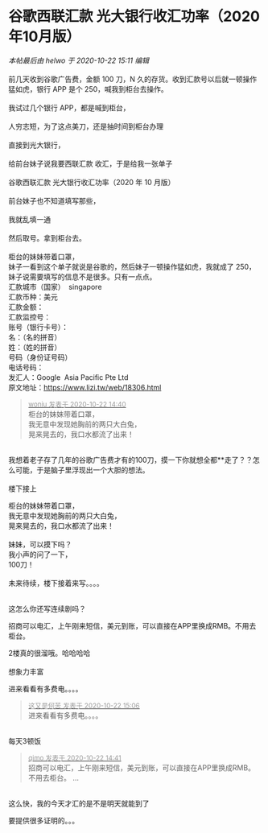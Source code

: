 # 谷歌西联汇款 光大银行收汇功率（2020年10月版）


<i class="pstatus"> 本帖最后由 helwo 于 2020-10-22 15:11 编辑 </i><br />
<br />
前几天收到谷歌广告费，金额 100 刀，N 久的存货。收到汇款号以后就一顿操作猛如虎，银行 APP 是个 250，喊我到柜台去操作。<br />
<br />
我试过几个银行 APP，都是喊到柜台，<br />
<br />
人穷志短，为了这点美刀，还是抽时间到柜台办理<br />
<br />
直接到光大银行，<br />
<br />
给前台妹子说我要西联汇款 收汇，于是给我一张单子<br />
<br />
谷歌西联汇款 光大银行收汇功率（2020 年 10 月版）<br />
<br />
前台妹子也不知道填写那些，<br />
<br />
我就乱填一通<br />
<br />
然后取号。拿到柜台去。<br />
<br />
柜台的妹妹带着口罩，<br />
妹子一看到这个单子就说是谷歌的，然后妹子一顿操作猛如虎，我就成了 250，<br />
妹子说需要填写的信息不是很多。只有一点点。<br />
汇款城市（国家）&nbsp;&nbsp;singapore<br />
汇款币种：美元<br />
汇款金额：<br />
汇款监控号：<br />
账号（银行卡号）：<br />
名：（名的拼音）<br />
姓：（姓的拼音）<br />
号码（身份证号码）<br />
电话号码：<br />
发汇人：Google&nbsp;&nbsp;Asia Pacific Pte Ltd<br />
原文地址：https://www.lizi.tw/web/18306.html

<div class="quote"><blockquote><font size="2"><a href="https://www.hostloc.com/forum.php?mod=redirect&amp;goto=findpost&amp;pid=9335952&amp;ptid=757148" target="_blank"><font color="#999999">woniu 发表于 2020-10-22 14:40</font></a></font><br />
柜台的妹妹带着口罩，<br />
我无意中发现她胸前的两只大白兔，<br />
晃来晃去的，我口水都流了出来！</blockquote></div><br />
我想着老子存了几年的谷歌广告费才有的100刀，摸一下你就想全都**走了？？怎么可能，于是脑子里浮现出一个大胆的想法。<br />
<br />
楼下接上

柜台的妹妹带着口罩，<br />
我无意中发现她胸前的两只大白兔，<br />
晃来晃去的，我口水都流了出来！<br />
<br />
妹妹，可以摸下吗？<br />
我小声的问了一下，<br />
100刀！<br />
<br />
未来待续，楼下接着来写。。。。<br />
<br />


这怎么你还写连续剧吗？

招商可以电汇，上午刚来短信，美元到账，可以直接在APP里换成RMB。不用去柜台。<img id="aimg_CSsOM" onclick="zoom(this, this.src, 0, 0, 0)" class="zoom" src="https://cdn.jsdelivr.net/gh/hishis/forum-master/public/images/patch.gif" onmouseover="img_onmouseoverfunc(this)" onload="thumbImg(this)" border="0" alt="" />

2楼真的很溜哦。哈哈哈哈<br />
<br />
想象力丰富

进来看看有多费电。。。。<img id="aimg_yhcxc" onclick="zoom(this, this.src, 0, 0, 0)" class="zoom" src="https://cdn.jsdelivr.net/gh/hishis/forum-master/public/images/patch.gif" onmouseover="img_onmouseoverfunc(this)" onload="thumbImg(this)" border="0" alt="" />

<div class="quote"><blockquote><font size="2"><a href="https://www.hostloc.com/forum.php?mod=redirect&amp;goto=findpost&amp;pid=9336117&amp;ptid=757148" target="_blank"><font color="#999999">这又是何苦 发表于 2020-10-22 15:06</font></a></font><br />
进来看看有多费电。。。。</blockquote></div><br />
每天3顿饭<br />


<div class="quote"><blockquote><font size="2"><a href="https://www.hostloc.com/forum.php?mod=redirect&amp;goto=findpost&amp;pid=9335955&amp;ptid=757148" target="_blank"><font color="#999999">qimo 发表于 2020-10-22 14:41</font></a></font><br />
招商可以电汇，上午刚来短信，美元到账，可以直接在APP里换成RMB。不用去柜台。 ...</blockquote></div><br />
这么快，我的今天才汇的是不是明天就能到了

要提供很多证明的。。。
